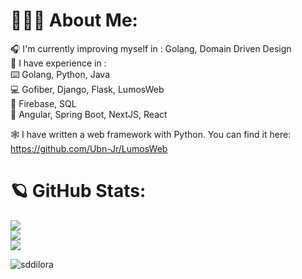 
# 🕵🏼‍♀️ About Me:
 🎧 I'm currently improving myself in : Golang, Domain Driven Design<br>
 🏅 I have experience in : <br>
 ⌨️ Golang, Python, Java <br>
 💻 Gofiber, Django, Flask, LumosWeb<br>
 🧩 Firebase, SQL <br>
 🤝 Angular, Spring Boot, NextJS, React

🕸 I have written a web framework with Python. You can find it here: https://github.com/Ubn-Jr/LumosWeb

# 🪐 GitHub Stats:
![](https://github-readme-stats.vercel.app/api?username=Sddilora&theme=gotham&hide_border=false&include_all_commits=true&count_private=false)<br/>
![](https://github-readme-streak-stats.herokuapp.com/?user=Sddilora&theme=gotham&hide_border=false8&mode=weekly)<br/>
![](https://github-readme-stats.vercel.app/api/top-langs/?username=Sddilora&theme=gotham&hide_border=false&include_all_commits=true&count_private=false&layout=compact)


<p align="left" > <img src="https://komarev.com/ghpvc/?username=sddilora&label=Profile%20views&color=2aa889&style=for-the-badge" alt="sddilora" /> </p>
